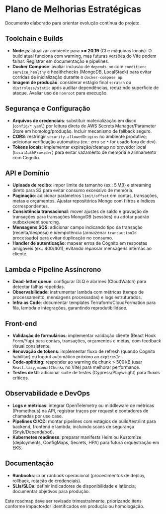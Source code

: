 # Plano de Melhorias Estratégicas

Documento elaborado para orientar evolução contínua do projeto.

## Toolchain e Builds

- **Node.js**: atualizar ambiente para **>= 20.19** (CI e máquinas locais). O build atual funciona com warning, mas futuras versões do Vite podem falhar. Registrar em documentação e pipelines.
- **Docker Compose**: avaliar inclusão de `depends_on` com `condition: service_healthy` e healthchecks (MongoDB, LocalStack) para evitar corridas de inicialização durante o `docker-compose up`.
- **Imagem de produção**: considerar estágio final `scratch` ou `distroless/static` após auditar dependências, reduzindo superfície de ataque. Avaliar uso de `nonroot` para execução.

## Segurança e Configuração

- **Arquivos de credenciais**: substituir materialização em disco (`config/*.yaml`) por leitura direta de AWS Secrets Manager/Parameter Store em homolog/produção. Incluir mecanismo de fallback seguro.
- **CORS**: restringir `security.allowedOrigins` no ambiente produtivo; adicionar verificação automática (ex.: erro se `*` for usado fora de dev).
- **Tokens locais**: implementar expiração/cleanup no provedor local (`LocalAuthProvider`) para evitar vazamento de memória e alinhamento com Cognito.

## API e Domínio

- **Uploads de recibo**: impor limite de tamanho (ex.: 5 MB) e streaming direto para S3 para evitar consumo excessivo de memória.
- **Paginação**: adicionar parâmetros `limit/offset` em contas, transações, metas e orçamentos. Ajustar repositórios Mongo com filtros e índices correspondentes.
- **Consistência transacional**: mover ajustes de saldo e gravação de transações para transações MongoDB (sessões) ou adotar padrão outbox/event sourcing.
- **Mensagens SQS**: adicionar campo indicando tipo da transação (receita/despesa) e idempotência (armazenar `transactionId` processado) para evitar duplicação no consumo.
- **Handler de autenticação**: mapear erros de Cognito em respostas amigáveis (ex.: 400/401), evitando repassar mensagens internas ao cliente.

## Lambda e Pipeline Assíncrono

- **Dead-letter queue**: configurar DLQ e alarmes (CloudWatch) para detectar falhas repetidas.
- **Observabilidade**: instrumentar lambda com métricas (tempo de processamento, mensagens processadas) e logs estruturados.
- **Infra as Code**: documentar templates Terraform/CloudFormation para fila, lambda e integrações, garantindo reprodutibilidade.

## Front-end

- **Validação de formulários**: implementar validação cliente (React Hook Form/Yup) para contas, transações, orçamentos e metas, com feedback visual consistente.
- **Renovação de tokens**: implementar fluxo de refresh (quando Cognito habilitar) ou logout automático próximo ao `expiresIn`.
- **Code-splitting**: responder ao warning de chunk > 500 kB (usar `React.lazy`, `manualChunks` no Vite) para melhorar performance.
- **Testes de UI**: adicionar suite de testes (Cypress/Playwright) para fluxos críticos.

## Observabilidade e DevOps

- **Logs e métricas**: integrar OpenTelemetry ou middleware de métricas (Prometheus) na API, registrar traços por request e contadores de chamadas por use case.
- **Pipelines CI/CD**: montar pipelines com estágios de build/test/lint para backend, frontend e lambda, incluindo scans de segurança (Snyk/Dependabot).
- **Kubernetes readiness**: preparar manifests Helm ou Kustomize (deployments, ConfigMaps, Secrets, HPA) para futura orquestração em EKS.

## Documentação

- **Runbooks**: criar runbook operacional (procedimentos de deploy, rollback, rotação de credenciais).
- **SLIs/SLOs**: definir indicadores de disponibilidade e latência; documentar objetivos para produção.

Este roadmap deve ser revisado trimestralmente, priorizando itens conforme impacto/dor identificados em produção ou homologação.

